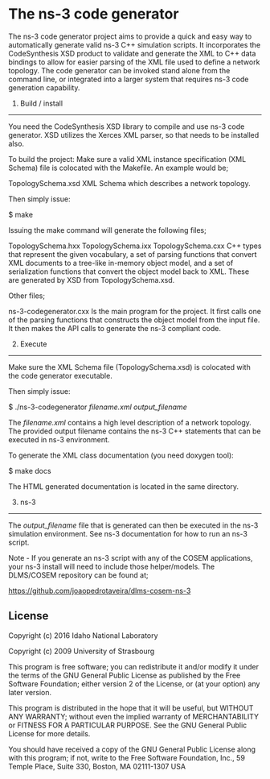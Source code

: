 The ns-3 code generator
===========================

The ns-3 code generator project aims to provide a quick and easy way to automatically generate valid ns-3 C++
simulation scripts. It incorporates the CodeSynthesis XSD product to validate and generate the XML to C++ data
bindings to allow for easier parsing of the XML file used to define a network topology.  The code generator can
be invoked stand alone from the command line, or integrated into a larger system that requires ns-3 code
generation capability.

1) Build / install
------------------

You need the CodeSynthesis XSD library to compile and use ns-3 code generator.  XSD utilizes
the Xerces XML parser, so that needs to be installed also.

To build the project:
Make sure a valid XML instance specification (XML Schema) file is colocated with the Makefile.
An example would be;

TopologySchema.xsd
  XML Schema which describes a network topology.

Then simply issue:

 $ make 

Issuing the make command will generate the following files;

TopologySchema.hxx
TopologySchema.ixx
TopologySchema.cxx
  C++ types that represent the given vocabulary, a set of parsing
  functions that convert XML documents to a tree-like in-memory object
  model, and a set of serialization functions that convert the object
  model back to XML. These are generated by XSD from TopologySchema.xsd.

Other files;

ns-3-codegenerator.cxx
  Is the main program for the project. It first calls one of the parsing functions
  that constructs the object model from the input file. It then makes the API
  calls to generate the ns-3 compliant code.

2) Execute
--------------

Make sure the XML Schema file (TopologySchema.xsd) is colocated with the code
generator executable.

Then simply issue:

 $ ./ns-3-codegenerator *filename.xml* *output_filename*

The *filename.xml* contains a high level description of a network topology.  The
provided output filename contains the ns-3 C++ statements that can be executed in
ns-3 environment.

To generate the XML class documentation (you need doxygen tool):

$ make docs

The HTML generated documentation is located in the same directory.

3) ns-3
--------------

The *output_filename* file that is generated can then be executed in the ns-3 simulation environment.  See ns-3
documentation for how to run an ns-3 script.

Note - If you generate an ns-3 script with any of the COSEM applications, your ns-3 install will need to
include those helper/models.  The DLMS/COSEM repository can be found at;

https://github.com/joaopedrotaveira/dlms-cosem-ns-3

License
------------------

  Copyright (c) 2016 Idaho National Laboratory
  
  Copyright (c) 2009 University of Strasbourg
  
  This program is free software; you can redistribute it and/or
  modify it under the terms of the GNU General Public License
  as published by the Free Software Foundation; either version 2
  of the License, or (at your option) any later version.
 
  This program is distributed in the hope that it will be useful,
  but WITHOUT ANY WARRANTY; without even the implied warranty of
  MERCHANTABILITY or FITNESS FOR A PARTICULAR PURPOSE.  See the
  GNU General Public License for more details.
 
  You should have received a copy of the GNU General Public License
  along with this program; if not, write to the Free Software
  Foundation, Inc., 59 Temple Place, Suite 330, Boston, MA  02111-1307  USA
